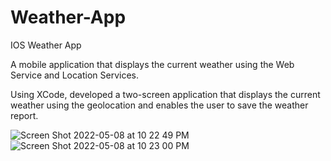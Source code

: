 # Weather-App

IOS Weather App

A mobile application that displays the current weather using the Web Service and Location Services.

Using XCode, developed a two-screen application that displays the current weather using the geolocation and enables the user to save the weather report.


![Screen Shot 2022-05-08 at 10 22 49 PM](https://user-images.githubusercontent.com/59780645/167335701-cb6a5ce9-4ba7-486b-8f16-052d50490ec7.png)
![Screen Shot 2022-05-08 at 10 23 00 PM](https://user-images.githubusercontent.com/59780645/167335705-03221734-78ee-43c2-bdcb-bf1863abdddc.png)
